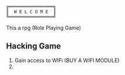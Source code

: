 ```
╔═════════════════╗  
║  W E L C O M E  ║
╚═════════════════╝
```
This a rpg (Role Playing Game)



## Hacking Game
1. Gain access to WIFi (BUY A WIFI MODULE)
2. 